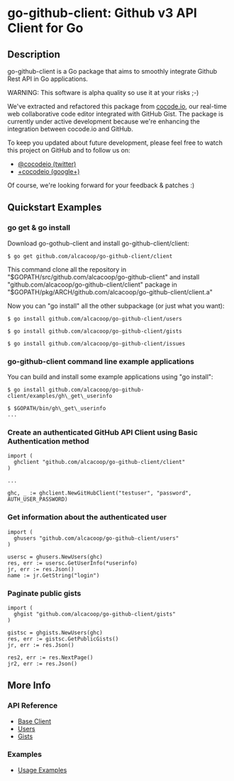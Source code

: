 go-github-client: Github v3 API Client for Go
=============================================

Description
-----------

go-github-client</tt> is a Go package that aims to smoothly
integrate Github Rest API in Go applications.

WARNING: This software is alpha quality so use it at your risks ;-)

We've extracted and refactored this package from
[cocode.io](http://cocode.io), our real-time web collaborative code
editor integrated with GitHub Gist. The package is currently under
active development because we're enhancing the integration between
cocode.io</tt> and GitHub.

To keep you updated about future development, please feel free to watch 
this project on GitHub and to follow us on:

* [@cocodeio (twitter)](https://twitter.com/#!/cocodeio)
* [+cocodeio (google+)](https://plus.google.com/110953439702828767840/posts)

Of course, we're looking forward for your feedback & patches :)
 
Quickstart Examples
-------------------

### go get & go install

Download go-gothub-client and install go-github-client/client:

```
$ go get github.com/alcacoop/go-github-client/client
```

This command clone all the repository in "$GOPATH/src/github.com/alcacoop/go-github-client"
and install "github.com/alcacoop/go-github-client/client" package in "$GOPATH/pkg/ARCH/github.com/alcacoop/go-github-client/client.a"

Now you can "go install" all the other subpackage (or just what you want):

```
$ go install github.com/alcacoop/go-github-client/users

$ go install github.com/alcacoop/go-github-client/gists

$ go install github.com/alcacoop/go-github-client/issues
```

### go-github-client command line example applications

You can build and install some example applications using "go install":

```
$ go install github.com/alcacoop/go-github-client/examples/gh\_get\_userinfo

$ $GOPATH/bin/gh\_get\_userinfo
...
```

### Create an authenticated GitHub API Client using Basic Authentication method

```
import (
  ghclient "github.com/alcacoop/go-github-client/client"
)

...

ghc, _ := ghclient.NewGitHubClient("testuser", "password", AUTH_USER_PASSWORD)

```  

### Get information about the authenticated user

```
import (
  ghusers "github.com/alcacoop/go-github-client/users"
)

usersc = ghusers.NewUsers(ghc)
res, err := usersc.GetUserInfo(*userinfo)
jr, err := res.Json()
name := jr.GetString("login")

```

### Paginate public gists 

```
import (
  ghgist "github.com/alcacoop/go-github-client/gists"
)

gistsc = ghgists.NewUsers(ghc)
res, err := gistsc.GetPublicGists()
jr, err := res.Json()

res2, err := res.NextPage()
jr2, err := res.Json()
```

More Info
-------------

### API Reference
* [Base Client](http://gopkgdoc.appspot.com/pkg/github.com/alcacoop/go-github-client/client)
* [Users](http://gopkgdoc.appspot.com/pkg/github.com/alcacoop/go-github-client/users)
* [Gists](http://gopkgdoc.appspot.com/pkg/github.com/alcacoop/go-github-client/gists)

### Examples
* [Usage Examples](https://github.com/alcacoop/go-github-client/tree/master/examples)



